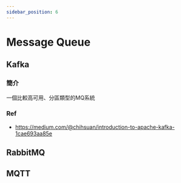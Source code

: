 ```yaml
---
sidebar_position: 6
---
```

# Message Queue
## Kafka
### 簡介
一個比較高可用、分區類型的MQ系統

<!-- Kafka和MQTT都是用於處理實時消息的流行消息代理協議，但它們在設計和用途上有所不同。下面是它們之間的一些比較：

設計思想：Kafka旨在處理大量的實時數據流，並能夠高效地存儲、緩存和處理數據。MQTT則更加關注數據的傳輸和訂閱，是一種更輕量級的協議。

可用性：Kafka是一個高度可用和可擴展的系統，可以處理海量數據。MQTT則更適合在低帶寬和不可靠網絡上使用，例如物聯網設備。

延遲：Kafka儲存的消息是持久化的，可以存儲數據的歷史記錄。MQTT則更關注數據的即時性，通常用於需要低延遲的應用場景。

配置：Kafka需要較多的配置和管理，例如設置分區、副本等。MQTT則更加簡單，不需要額外的管理和配置。

總的來說，Kafka和MQTT都有自己的優點和適用場景。如果需要處理大量數據並保證高可用性和高效性，則Kafka是一個更好的選擇；如果需要低延遲和簡單的配置，則MQTT是一個更好的選擇。


- KafKa
    - [https://ithelp.ithome.com.tw/articles/10159460](https://ithelp.ithome.com.tw/articles/10159460)
    - [https://www.796t.com/content/1574928184.html](https://www.796t.com/content/1574928184.html) -->

### Ref
- https://medium.com/@chihsuan/introduction-to-apache-kafka-1cae693aa85e

## RabbitMQ

## MQTT